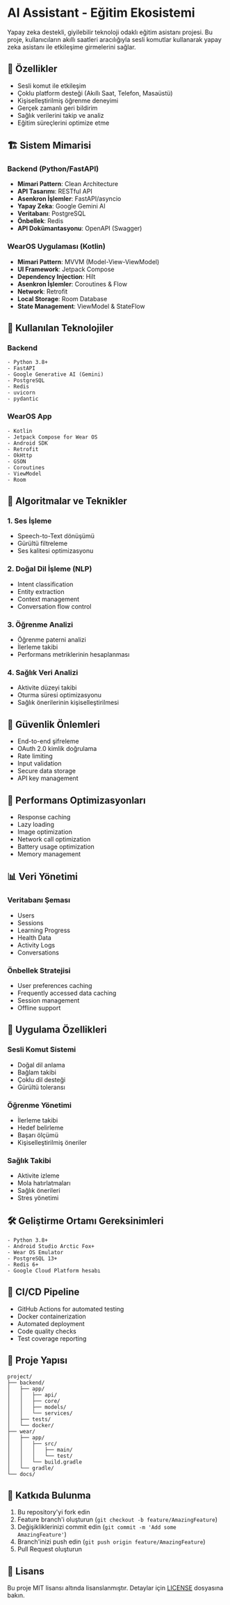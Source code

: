 # AI Assistant - Eğitim Ekosistemi

Yapay zeka destekli, giyilebilir teknoloji odaklı eğitim asistanı projesi. Bu proje, kullanıcıların akıllı saatleri aracılığıyla sesli komutlar kullanarak yapay zeka asistanı ile etkileşime girmelerini sağlar.

## 🌟 Özellikler

- Sesli komut ile etkileşim
- Çoklu platform desteği (Akıllı Saat, Telefon, Masaüstü)
- Kişiselleştirilmiş öğrenme deneyimi
- Gerçek zamanlı geri bildirim
- Sağlık verilerini takip ve analiz
- Eğitim süreçlerini optimize etme

## 🏗️ Sistem Mimarisi

### Backend (Python/FastAPI)
- **Mimari Pattern**: Clean Architecture
- **API Tasarımı**: RESTful API
- **Asenkron İşlemler**: FastAPI/asyncio
- **Yapay Zeka**: Google Gemini AI
- **Veritabanı**: PostgreSQL
- **Önbellek**: Redis
- **API Dokümantasyonu**: OpenAPI (Swagger)

### WearOS Uygulaması (Kotlin)
- **Mimari Pattern**: MVVM (Model-View-ViewModel)
- **UI Framework**: Jetpack Compose
- **Dependency Injection**: Hilt
- **Asenkron İşlemler**: Coroutines & Flow
- **Network**: Retrofit
- **Local Storage**: Room Database
- **State Management**: ViewModel & StateFlow

## 🔧 Kullanılan Teknolojiler

### Backend
```
- Python 3.8+
- FastAPI
- Google Generative AI (Gemini)
- PostgreSQL
- Redis
- uvicorn
- pydantic
```

### WearOS App
```
- Kotlin
- Jetpack Compose for Wear OS
- Android SDK
- Retrofit
- OkHttp
- GSON
- Coroutines
- ViewModel
- Room
```

## 🧮 Algoritmalar ve Teknikler

### 1. Ses İşleme
- Speech-to-Text dönüşümü
- Gürültü filtreleme
- Ses kalitesi optimizasyonu

### 2. Doğal Dil İşleme (NLP)
- Intent classification
- Entity extraction
- Context management
- Conversation flow control

### 3. Öğrenme Analizi
- Öğrenme paterni analizi
- İlerleme takibi
- Performans metriklerinin hesaplanması

### 4. Sağlık Veri Analizi
- Aktivite düzeyi takibi
- Oturma süresi optimizasyonu
- Sağlık önerilerinin kişiselleştirilmesi

## 🔐 Güvenlik Önlemleri

- End-to-end şifreleme
- OAuth 2.0 kimlik doğrulama
- Rate limiting
- Input validation
- Secure data storage
- API key management

## 🚀 Performans Optimizasyonları

- Response caching
- Lazy loading
- Image optimization
- Network call optimization
- Battery usage optimization
- Memory management

## 📊 Veri Yönetimi

### Veritabanı Şeması
- Users
- Sessions
- Learning Progress
- Health Data
- Activity Logs
- Conversations

### Önbellek Stratejisi
- User preferences caching
- Frequently accessed data caching
- Session management
- Offline support

## 📱 Uygulama Özellikleri

### Sesli Komut Sistemi
- Doğal dil anlama
- Bağlam takibi
- Çoklu dil desteği
- Gürültü toleransı

### Öğrenme Yönetimi
- İlerleme takibi
- Hedef belirleme
- Başarı ölçümü
- Kişiselleştirilmiş öneriler

### Sağlık Takibi
- Aktivite izleme
- Mola hatırlatmaları
- Sağlık önerileri
- Stres yönetimi

## 🛠️ Geliştirme Ortamı Gereksinimleri

```
- Python 3.8+
- Android Studio Arctic Fox+
- Wear OS Emulator
- PostgreSQL 13+
- Redis 6+
- Google Cloud Platform hesabı
```

## 🔄 CI/CD Pipeline

- GitHub Actions for automated testing
- Docker containerization
- Automated deployment
- Code quality checks
- Test coverage reporting

## 📖 Proje Yapısı

```
project/
├── backend/
│   ├── app/
│   │   ├── api/
│   │   ├── core/
│   │   ├── models/
│   │   └── services/
│   ├── tests/
│   └── docker/
├── wear/
│   ├── app/
│   │   ├── src/
│   │   │   ├── main/
│   │   │   └── test/
│   │   └── build.gradle
│   └── gradle/
└── docs/
```

## 📝 Katkıda Bulunma

1. Bu repository'yi fork edin
2. Feature branch'i oluşturun (`git checkout -b feature/AmazingFeature`)
3. Değişikliklerinizi commit edin (`git commit -m 'Add some AmazingFeature'`)
4. Branch'inizi push edin (`git push origin feature/AmazingFeature`)
5. Pull Request oluşturun

## 📃 Lisans

Bu proje MIT lisansı altında lisanslanmıştır. Detaylar için [LICENSE](LICENSE) dosyasına bakın.
